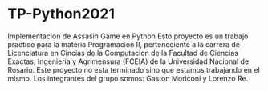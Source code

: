 # TP-Python2021
Implementacion de Assasin Game en Python
Esto proyecto es un trabajo practico para la materia Programacion II, perteneciente a la carrera de Licenciatura en Cincias de la Computacion
de la Facultad de Ciencias Exactas, Ingenieria y Agrimensura
(FCEIA) de la Universidad Nacional de Rosario. Este proyecto no esta terminado sino que estamos trabajando en el mismo. 
Los integrantes del grupo somos: Gaston Moriconi y Lorenzo Re. 
